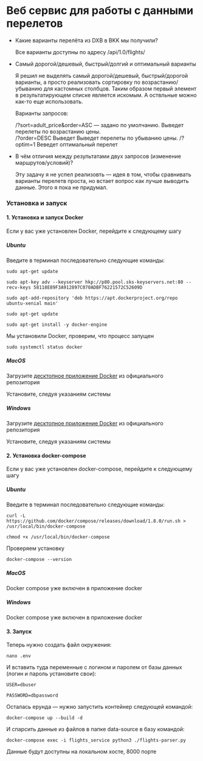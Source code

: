 # Веб сервис для работы с данными перелетов

* Какие варианты перелёта из DXB в BKK мы получили?  

    Все варианты доступны по адресу /api/1.0/flights/  

* Самый дорогой/дешевый, быстрый/долгий и оптимальный варианты  

    Я решил не выделять самый дорогой/дешевый, быстрый/дорогой варианты,
    а просто реализовать сортировку по возрастанию/убыванию для кастомных столбцов.
    Таким образом первый элемент в результатирующем списке является искомым.
    А оствльные можно как-то еще использовать.  
    
    Варианты запросов:
    
    /?sort=adult_price&order=ASC — задано по умолчанию. Выведет перелеты по возрастанию цены.  
    /?order=DESC Выведет Выведет перелеты по убыванию цены.
    /?optim=1 Веведет оптимальный перелет

* В чём отличия между результатами двух запросов (изменение маршрутов/условий)?  
    
    Эту задачу я не успел реализовть — идея в том, чтобы сравнивать варианты перелетв проста,
    но встает вопрос как лучше выводить данные. Этого я пока не придумал.

### Установка и запуск

#### 1. Установка и запуск Docker
Если у вас уже установлен Docker, перейдите к следующему шагу

##### Ubuntu

Введите в терминал последовательно следующие команды:

`sudo apt-get update`

`sudo apt-key adv --keyserver hkp://p80.pool.sks-keyservers.net:80 --recv-keys 58118E89F3A912897C070ADBF76221572C52609D`

`sudo apt-add-repository 'deb https://apt.dockerproject.org/repo ubuntu-xenial main'`

`sudo apt-get update`

`sudo apt-get install -y docker-engine`

Мы установили Docker, проверим, что процесс запущен

`sudo systemctl status docker`

##### MacOS

Загрузите [десктопное приложение Docker](https://download.docker.com/mac/stable/Docker.dmg) из официального репозитория

Установите, следуя указаниям системы

##### Windows

Загрузите [десктопное приложение Docker](https://download.docker.com/win/stable/Docker%20for%20Windows%20Installer.exe) из официального репозитория

Установите, следуя указаниям системы

#### 2. Установка docker-compose
Если у вас уже установлен docker-compose, перейдите к следующему шагу

##### Ubuntu

Введите в терминал последовательно следующие команды:

`curl -L https://github.com/docker/compose/releases/download/1.8.0/run.sh > /usr/local/bin/docker-compose`

`chmod +x /usr/local/bin/docker-compose`

Проверяем установку

`docker-compose --version`

##### MacOS

Docker compose уже включен в приложение docker

##### Windows

Docker compose уже включен в приложение docker

#### 3. Запуск

Теперь нужно создать файл окружения:

`nano .env`

И вставить туда переменные с логином и паролем от базы данных (логин и пароль установите свои):

`USER=dbuser`

`PASSWORD=dbpassword`

Осталась ерунда — нужно запустить контейнер следующей командой:

`docker-compose up --build -d`

И спарсить данные из файлов в папке data-source в базу командой:

`docker-compose exec -i flights_service python3 ./flights-parser.py`

Данные будут доступны на локальном хосте, 8000 порте


